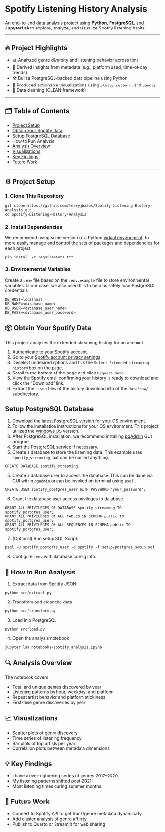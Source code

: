 # Spotify Listening History Analysis

An end-to-end data analysis project using **Python**, **PostgreSQL**, and **JupyterLab** to explore, analyze, and visualize Spotify listening habits. 

---

## 🔥 Project Highlights

- 📊 Analyzed genre diversity and listening behavior across time
- 🧠 Derived insights from metadata (e.g., platform used, time-of-day trends)
- 🛠️ Built a PostgreSQL-backed data pipeline using Python
- 🎯 Produced actionable visualizations using `plotly`, `seaborn`, and `pandas`
- 🧹 Data cleaning  (CLEAN framework)

---

## 🗂️ Table of Contents

- [Project Setup](-#project-setup)
- [Obtain Your Spotify Data](#-obtain-your-spotify-data)
- [Setup PostgreSQL Database](#setup-postgresql-database)
- [How to Run Analysis](#-how-to-run-analysis)
- [Analysis Overview](#-analysis-overview)
- [Visualizations](#-visualizations)
- [Key Findings](#-key-findings)
- [Future Work](#-future-work)

---

## ⚙️ Project Setup

### 1. Clone This Repository
```
git clone https://github.com/terryjbates/Spotify-Listening-History-Analysis.git
cd Spotify-Listening-History-Analysis
```

### 2. Install Dependencies
We recommend using some version of a  Python [virtual environment](https://docs.python.org/3/library/venv.html), to more easily manage and control the sets of packages and dependencies for each project.
```
pip install -r requirements.txt
```

### 3. Environmental Variables
Create a `.env` file based on the `.env.example` file to store environmental variables. In our case, we also used this to help us safely load PostgreSQL credentials.
```
DB_HOST=localhost
DB_NAME=<database_name>
DB_USER=<database_user_name>
DB_PASS=<database_user_password>
```

## 📦 Obtain Your Spotify Data
This project analyzes the extended streaming history for an account.

1. Authenticate to your Spotify account. 
2. Go to your [Spotify account privacy settings](https://www.spotify.com/us/account/privacy/).
3. Deselect undesired options and tick the `Select Extended streaming history` box on the page.
4. Scroll to the bottom of the page and click `Request data`.
5. View the Spotify email confirming your history is ready to download and click the "Download" link.
6. Extract the `.json` files of the history download into of the `data/raw/` subdirectory.

## Setup PostgreSQL Database
1. Download the [latest PostgreSQL version](https://www.postgresql.org/download/) for your OS environment.
2. Follow the installation instructions for your OS environment. This project utilized the [Windows OS](https://www.w3schools.com/postgresql/postgresql_install.php) version.
3. After PostgreSQL installation, we recommend installing [pgAdmin](https://www.w3schools.com/postgresql/postgresql_install.php) GUI program.
4. Start the PostgreSQL service if necessary.
5. Create a database to store the listening data. This example uses `spotify_streaming`, but can be named anything.
```
CREATE DATABASE spotify_streaming;
```
5. Create a database user to access the database. This can be done via GUI within `pgadmin` or can be invoked on terminal using `psql`.
```
CREATE USER spotify_postgres_user WITH PASSWORD 'your_password';
```
6. Grant the database user access privileges to database.
```
GRANT ALL PRIVILEGES ON DATABASE spotify_streaming TO spotify_postgres_user;
GRANT ALL PRIVILEGES ON ALL TABLES IN SCHEMA public TO spotify_postgres_user; 
GRANT ALL PRIVILEGES ON ALL SEQUENCES IN SCHEMA public TO spotify_postgres_user;
```
7. (Optional) Run setup SQL Script.
```
psql -U spotify_postgres_user -d spotify -f setup/postgres_setup.sql
```
8. Configure `.env` with database config info.


## 🚀 How to Run Analysis

1. Extract data from Spotify JSON
```
python src/extract.py
```
2. Transform and clean the data
```
python src/transform.py
```
3. Load into PostgreSQL
```
python src/load.py
```
4. Open the analysis notebook
```
jupyter lab notebooks/spotify_analysis.ipynb
```

## 🔍 Analysis Overview
The notebook covers:
* Total and unique genres discovered by year
* Listening patterns by hour, weekday, and platform
* Repeat artist behavior and platform stickiness
* First-time genre discoveries by year

## 📈 Visualizations
* Scatter plots of genre discovery
* Time series of listening frequency
* Bar plots of top artists per year
* Correlation plots between metadata dimensions

## 💡 Key Findings
* I have a ever-tightening series of genres 2017–2020.
* My listening patterns shifted post-2021.
* Most listening times during summer months.

## 🔮 Future Work
* Connect to Spotify API to get track/genre metadata dynamically
* Add cluster analysis of genre affinity
* Publish to Quarto or Streamlit for web sharing
